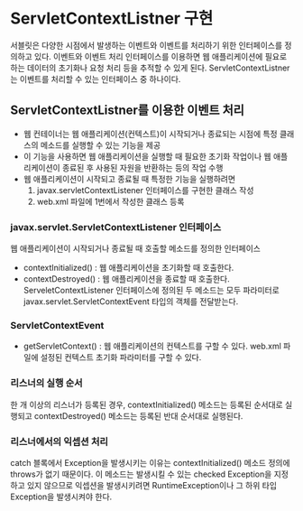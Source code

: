 # ServletContextListner 구현
서블릿은 다양한 시점에서 발생하는 이벤트와 이벤트를 처리하기 위한 인터페이스를 정의하고 있다. 이벤트와 이벤트 처리 인터페이스를 이용하면 웹 애플리케이션에 필요로 하는 데이터의 초기화나 요청 처리 등을 추적할 수 있게 된다.
ServletContextListner는 이벤트를 처리할 수 있는 인터페이스 중 하나이다.

## ServletContextListner를 이용한 이벤트 처리
* 웹 컨테이너는 웹 애플리케이션(컨텍스트)이 시작되거나 종료되는 시점에 특정 클래스의 메소드를 실행할 수 있는 기능을 제공
* 이 기능을 사용하면 웹 애플리케이션을 실행할 때 필요한 초기화 작업이나 웹 애플리케이션이 종료된 후 사용된 자원을 반환하는 등의 작업 수행
* 웹 애플리케이션이 시작되고 종료될 때 특정한 기능을 실행하려면
    1. javax.servletContextListener 인터페이스를 구현한 클래스 작성
    2. web.xml 파일에 1번에서 작성한 클래스 등록

### javax.servlet.ServletContextListener 인터페이스
웹 애플리케이션이 시작되거나 종료될 때 호출할 메소드를 정의한 인터페이스
* contextInitialized() : 웹 애플리케이션을 초기화할 때 호출한다.
* contextDestroyed() : 웹 애플리케이션을 종료할 때 호출한다.
ServeletContextListener 인터페이스에 정의된 두 메소드는 모두 파라미터로 javax.servlet.ServletContextEvent 타입의 객체를 전달받는다.
### ServletContextEvent
* getServletContext() : 웹 애플리케이션의 컨텍스트를 구할 수 있다. web.xml 파일에 설정된 컨텍스트 초기화 파라미터를 구할 수 있다.

### 리스너의 실행 순서
한 개 이상의 리스너가 등록된 경우, contextInitialized() 메소드는 등록된 순서대로 실행되고 contextDestroyed() 메소드는 등록된 반대 순서대로 실행된다.

### 리스너에서의 익셉션 처리
catch 블록에서 Exception을 발생시키는 이유는 contextInitialized() 메소드 정의에 throws가 없기 때문이다. 이 메소드는 발생시킬 수 있는 checked Exception을 지정하고 있지 않으므로 익셉션을 발생시키려면 RuntimeException이나 그 하위 타입 Exception을 발생시켜야 한다.

